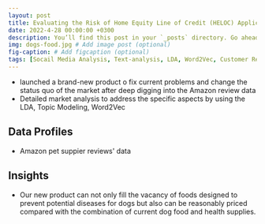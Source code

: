 ```yaml
---
layout: post
title: Evaluating the Risk of Home Equity Line of Credit (HELOC) Applications
date: 2022-4-28 00:00:00 +0300
description: You’ll find this post in your `_posts` directory. Go ahead and edit it and re-build the site to see your changes. # Add post description (optional)
img: dogs-food.jpg # Add image post (optional)
fig-caption: # Add figcaption (optional)
tags: [Socail Media Analysis, Text-analysis, LDA, Word2Vec, Customer Reviews, Amazon]
---
```

* launched a brand-new product o fix current problems and change the status quo of the market after deep digging into the Amazon review data
* Detailed market analysis to address the specific aspects by using the LDA, Topic Modeling, Word2Vec

## Data Profiles
* Amazon pet suppier reviews' data

## Insights
* Our new product can not only fill the vacancy of foods designed to prevent potential diseases for dogs but also can be reasonably priced compared with the combination of current dog food and health supplies. 
